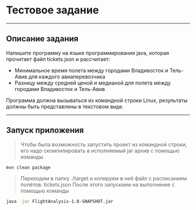 # Тестовое задание

*****************************

## Описание задания

Напишите программу на языке программирования java, которая прочитает файл tickets.json и рассчитает:

- Минимальное время полета между городами Владивосток и Тель-Авив для каждого авиаперевозчика
- Разницу между средней ценой  и медианой для полета между городами  Владивосток и Тель-Авив

Программа должна вызываться из командной строки Linux, результаты должны быть представлены в текстовом виде.

*****************************

## Запуск приложения

> Чтобы была возможность запустить проект из командной строки, его надо скомпилировать в исполняемый jar архив с помощью команды

```bash
mvn clean package
```

> Переходим в папку ./target и копируем в неё файл с расписанием полётов: tickets.json
> После этого запускаем на выполнение с помощью команды

```bash
java -jar FlightAnalysis-1.0-SNAPSHOT.jar
```
